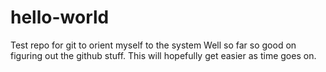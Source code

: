 # hello-world
Test repo for git to orient myself to the system
Well so far so good on figuring out the github stuff.  This will hopefully get easier as time goes on.
